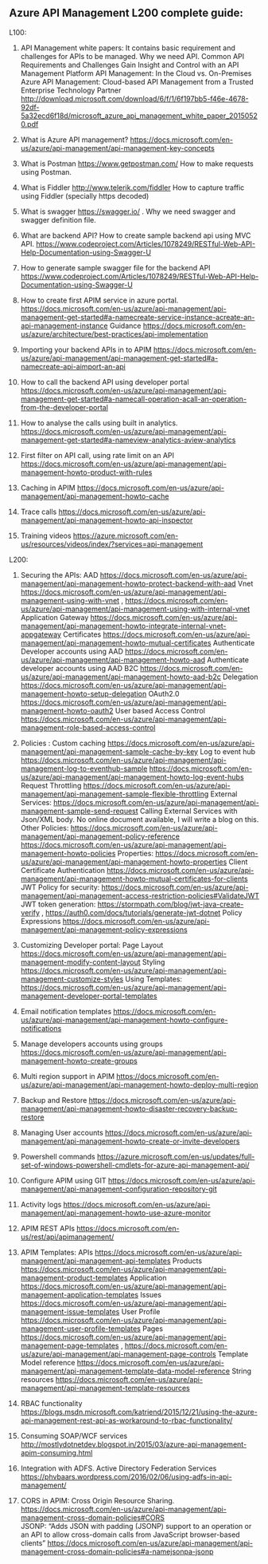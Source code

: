 ## Azure API Management L200 complete guide:

L100: 
1.	API Management white papers: It contains basic requirement and challenges for APIs to be managed. Why we need API.
Common API Requirements and Challenges
Gain Insight and Control with an API Management Platform
API Management: In the Cloud vs. On-Premises 
Azure API Management: Cloud-based API Management from a Trusted Enterprise Technology Partner
http://download.microsoft.com/download/6/f/1/6f197bb5-f46e-4678-92df-5a32ecd6f18d/microsoft_azure_api_management_white_paper_20150520.pdf 

2.	What is Azure API management? https://docs.microsoft.com/en-us/azure/api-management/api-management-key-concepts 
3.	What is Postman https://www.getpostman.com/  How to make requests using Postman.
4.	What is Fiddler http://www.telerik.com/fiddler  How to capture traffic using Fiddler (specially https decoded)
5.	What is swagger https://swagger.io/ . Why we need swagger and swagger definition file.
6.	What are backend API? How to create sample backend api using MVC API.
https://www.codeproject.com/Articles/1078249/RESTful-Web-API-Help-Documentation-using-Swagger-U
7.	How to generate sample swagger file for the backend API https://www.codeproject.com/Articles/1078249/RESTful-Web-API-Help-Documentation-using-Swagger-U 
8.	How to create first APIM service in azure portal. https://docs.microsoft.com/en-us/azure/api-management/api-management-get-started#a-namecreate-service-instance-acreate-an-api-management-instance 
Guidance https://docs.microsoft.com/en-us/azure/architecture/best-practices/api-implementation 
9.	Importing your backend APIs in to APIM https://docs.microsoft.com/en-us/azure/api-management/api-management-get-started#a-namecreate-api-aimport-an-api 
10.	How to call  the backend API using developer portal https://docs.microsoft.com/en-us/azure/api-management/api-management-get-started#a-namecall-operation-acall-an-operation-from-the-developer-portal 
11.	How to analyse the calls using built in analytics. https://docs.microsoft.com/en-us/azure/api-management/api-management-get-started#a-nameview-analytics-aview-analytics 
12.	First filter on API call, using rate limit on an API https://docs.microsoft.com/en-us/azure/api-management/api-management-howto-product-with-rules 
13.	Caching in APIM https://docs.microsoft.com/en-us/azure/api-management/api-management-howto-cache 
14.	Trace calls https://docs.microsoft.com/en-us/azure/api-management/api-management-howto-api-inspector 
15.	Training videos https://azure.microsoft.com/en-us/resources/videos/index/?services=api-management 

L200:
1.	Securing the APIs: 
AAD https://docs.microsoft.com/en-us/azure/api-management/api-management-howto-protect-backend-with-aad 
Vnet https://docs.microsoft.com/en-us/azure/api-management/api-management-using-with-vnet , https://docs.microsoft.com/en-us/azure/api-management/api-management-using-with-internal-vnet
Application Gateway https://docs.microsoft.com/en-us/azure/api-management/api-management-howto-integrate-internal-vnet-appgateway
Certificates https://docs.microsoft.com/en-us/azure/api-management/api-management-howto-mutual-certificates
Authenticate Developer accounts using AAD https://docs.microsoft.com/en-us/azure/api-management/api-management-howto-aad 
Authenticate developer accounts using AAD B2C https://docs.microsoft.com/en-us/azure/api-management/api-management-howto-aad-b2c 
Delegation https://docs.microsoft.com/en-us/azure/api-management/api-management-howto-setup-delegation 
OAuth2.0 https://docs.microsoft.com/en-us/azure/api-management/api-management-howto-oauth2 
User based Access Control https://docs.microsoft.com/en-us/azure/api-management/api-management-role-based-access-control 


2.	Policies :
Custom caching https://docs.microsoft.com/en-us/azure/api-management/api-management-sample-cache-by-key 
Log to event hub  https://docs.microsoft.com/en-us/azure/api-management/api-management-log-to-eventhub-sample
https://docs.microsoft.com/en-us/azure/api-management/api-management-howto-log-event-hubs 
Request Throttling https://docs.microsoft.com/en-us/azure/api-management/api-management-sample-flexible-throttling
External Services: https://docs.microsoft.com/en-us/azure/api-management/api-management-sample-send-request 
Calling External Services with Json/XML body. No online document available, I will write a blog on this.
Other Policies: https://docs.microsoft.com/en-us/azure/api-management/api-management-policy-reference 
https://docs.microsoft.com/en-us/azure/api-management/api-management-howto-policies
Properties: https://docs.microsoft.com/en-us/azure/api-management/api-management-howto-properties 
Client Certificate Authentication https://docs.microsoft.com/en-us/azure/api-management/api-management-howto-mutual-certificates-for-clients 
JWT Policy for security: https://docs.microsoft.com/en-us/azure/api-management/api-management-access-restriction-policies#ValidateJWT 
JWT token generation: https://stormpath.com/blog/jwt-java-create-verify , https://auth0.com/docs/tutorials/generate-jwt-dotnet
Policy Expressions https://docs.microsoft.com/en-us/azure/api-management/api-management-policy-expressions 

3.	Customizing Developer portal:
Page Layout https://docs.microsoft.com/en-us/azure/api-management/api-management-modify-content-layout 
Styling https://docs.microsoft.com/en-us/azure/api-management/api-management-customize-styles 
Using Templates: https://docs.microsoft.com/en-us/azure/api-management/api-management-developer-portal-templates 

4.	Email notification templates https://docs.microsoft.com/en-us/azure/api-management/api-management-howto-configure-notifications 
5.	Manage developers accounts using groups https://docs.microsoft.com/en-us/azure/api-management/api-management-howto-create-groups 
6.	Multi region support in APIM https://docs.microsoft.com/en-us/azure/api-management/api-management-howto-deploy-multi-region 
7.	Backup and Restore https://docs.microsoft.com/en-us/azure/api-management/api-management-howto-disaster-recovery-backup-restore 
8.	Managing User accounts https://docs.microsoft.com/en-us/azure/api-management/api-management-howto-create-or-invite-developers 
9.	Powershell commands https://azure.microsoft.com/en-us/updates/full-set-of-windows-powershell-cmdlets-for-azure-api-management-api/ 
10.	Configure APIM using GIT https://docs.microsoft.com/en-us/azure/api-management/api-management-configuration-repository-git 
11.	Activity logs https://docs.microsoft.com/en-us/azure/api-management/api-management-howto-use-azure-monitor 
12.	APIM REST APIs https://docs.microsoft.com/en-us/rest/api/apimanagement/ 
13.	APIM Templates:
APIs  https://docs.microsoft.com/en-us/azure/api-management/api-management-api-templates 
Products https://docs.microsoft.com/en-us/azure/api-management/api-management-product-templates 
Application https://docs.microsoft.com/en-us/azure/api-management/api-management-application-templates 
Issues https://docs.microsoft.com/en-us/azure/api-management/api-management-issue-templates 
User Profile https://docs.microsoft.com/en-us/azure/api-management/api-management-user-profile-templates 
Pages https://docs.microsoft.com/en-us/azure/api-management/api-management-page-templates , https://docs.microsoft.com/en-us/azure/api-management/api-management-page-controls 
Template Model reference https://docs.microsoft.com/en-us/azure/api-management/api-management-template-data-model-reference 
String resources https://docs.microsoft.com/en-us/azure/api-management/api-management-template-resources 

14.	RBAC functionality  https://blogs.msdn.microsoft.com/katriend/2015/12/21/using-the-azure-api-management-rest-api-as-workaround-to-rbac-functionality/ 
15.	Consuming SOAP/WCF services http://mostlydotnetdev.blogspot.in/2015/03/azure-api-management-apim-consuming.html 
16.	Integration with ADFS. Active Directory Federation Services https://phvbaars.wordpress.com/2016/02/06/using-adfs-in-api-management/ 

17.	CORS in APIM:
Cross Origin Resource Sharing. https://docs.microsoft.com/en-us/azure/api-management/api-management-cross-domain-policies#CORS  
JSONP: “Adds JSON with padding (JSONP) support to an operation or an API to allow cross-domain calls from JavaScript browser-based clients” https://docs.microsoft.com/en-us/azure/api-management/api-management-cross-domain-policies#a-namejsonpa-jsonp 

